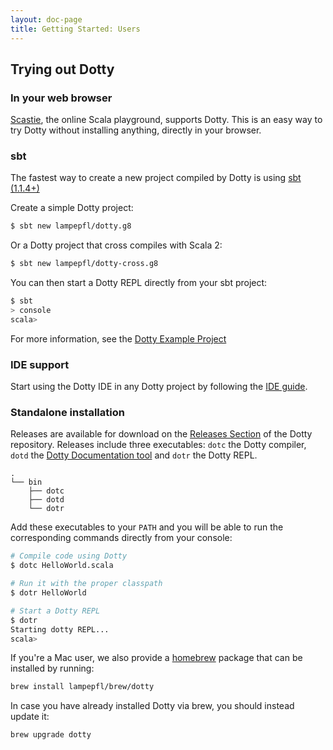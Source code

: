```yaml
---
layout: doc-page
title: Getting Started: Users
---
```


## Trying out Dotty

### In your web browser
[Scastie](https://scastie.scala-lang.org/?target=dotty), the online Scala playground, supports Dotty.
This is an easy way to try Dotty without installing anything, directly in your browser.

### sbt
The fastest way to create a new project compiled by Dotty is using [sbt (1.1.4+)](http://www.scala-sbt.org/)

Create a simple Dotty project:
```bash
$ sbt new lampepfl/dotty.g8
```

Or a Dotty project that cross compiles with Scala 2:
```bash
$ sbt new lampepfl/dotty-cross.g8
```

You can then start a Dotty REPL directly from your sbt project:
```bash
$ sbt
> console
scala>
```

For more information, see the [Dotty Example Project](https://github.com/lampepfl/dotty-example-project)

### IDE support
Start using the Dotty IDE in any Dotty project by following the
[IDE guide](./ide-support.md).

### Standalone installation
Releases are available for download on the [Releases Section](https://github.com/lampepfl/dotty/releases)
of the Dotty repository. Releases include three executables: `dotc` the Dotty compiler,
`dotd` the [Dotty Documentation tool](./dottydoc.md) and `dotr` the Dotty REPL.

```
.
└── bin
    ├── dotc
    ├── dotd
    └── dotr
```

Add these executables to your `PATH` and you will be able to run the corresponding commands directly
from your console:
```bash
# Compile code using Dotty
$ dotc HelloWorld.scala

# Run it with the proper classpath
$ dotr HelloWorld

# Start a Dotty REPL
$ dotr
Starting dotty REPL...
scala>
```

If you're a Mac user, we also provide a [homebrew](https://brew.sh/) package that can be installed by running:

```bash
brew install lampepfl/brew/dotty
```

In case you have already installed Dotty via brew, you should instead update it:

```bash
brew upgrade dotty
```
